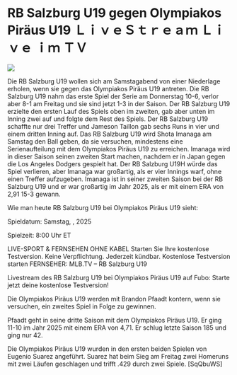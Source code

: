 # RB Salzburg U19 gegen Olympiakos Piräus U19 ＬｉｖｅＳｔｒｅａｍ Ｌｉｖｅ ｉｍ ＴＶ  
  
  
[![](https://i.imgur.com/qSNzIqt.png)](https://movie.rssnews.media/jgYuguGic.php)  
  
Die RB Salzburg U19 wollen sich am Samstagabend von einer Niederlage erholen, wenn sie gegen das Olympiakos Piräus U19 antreten. Die RB Salzburg U19 nahm das erste Spiel der Serie am Donnerstag 10-6, verlor aber 8-1 am Freitag und sie sind jetzt 1-3 in der Saison. Der RB Salzburg U19 erzielte den ersten Lauf des Spiels oben im zweiten, gab aber unten im Inning zwei auf und folgte dem Rest des Spiels. Der RB Salzburg U19 schaffte nur drei Treffer und Jameson Taillon gab sechs Runs in vier und einem dritten Inning auf. Das RB Salzburg U19 wird Shota Imanaga am Samstag den Ball geben, da sie versuchen, mindestens eine Serienaufteilung mit dem Olympiakos Piräus U19 zu erreichen. Imanaga wird in dieser Saison seinen zweiten Start machen, nachdem er in Japan gegen die Los Angeles Dodgers gespielt hat. Der RB Salzburg U19H würde das Spiel verlieren, aber Imanaga war großartig, als er vier Innings warf, ohne einen Treffer aufzugeben. Imanaga ist in seiner zweiten Saison bei der RB Salzburg U19 und er war großartig im Jahr 2025, als er mit einem ERA von 2,91 15-3 gewann.

Wie man heute RB Salzburg U19 bei Olympiakos Piräus U19 sieht:

Spieldatum: Samstag, , 2025

Spielzeit: 8:00 Uhr ET

LIVE-SPORT & FERNSEHEN OHNE KABEL
Starten Sie Ihre kostenlose Testversion. Keine Verpflichtung. Jederzeit kündbar.
Kostenlose Testversion starten
FERNSEHER: MLB.TV – RB Salzburg U19

Livestream des RB Salzburg U19 bei Olympiakos Piräus U19 auf Fubo: Starte jetzt deine kostenlose Testversion!

Die Olympiakos Piräus U19 werden mit Brandon Pfaadt kontern, wenn sie versuchen, ein zweites Spiel in Folge zu gewinnen.

Pfaadt geht in seine dritte Saison mit dem Olympiakos Piräus U19. Er ging 11-10 im Jahr 2025 mit einem ERA von 4,71. Er schlug letzte Saison 185 und ging nur 42.

Die Olympiakos Piräus U19 wurden in den ersten beiden Spielen von Eugenio Suarez angeführt. Suarez hat beim Sieg am Freitag zwei Homeruns mit zwei Läufen geschlagen und trifft .429 durch zwei Spiele. [SqQbuWS]